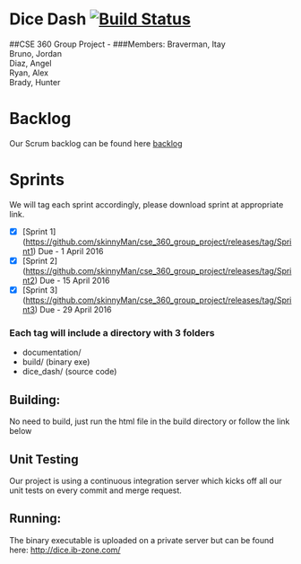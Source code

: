 # Dice Dash [![Build Status](https://travis-ci.org/skinnyMan/cse_360_group_project.svg?branch=master)](https://travis-ci.org/skinnyMan/cse_360_group_project)
##CSE 360 Group Project - <Description Here>
###Members:
Braverman, Itay  
Bruno, Jordan  
Diaz, Angel  
Ryan, Alex  
Brady, Hunter

# Backlog
Our Scrum backlog can be found here [backlog](https://trello.com/b/lpryJmT0/backlog-general)

# Sprints
We will tag each sprint accordingly, please download sprint at appropriate link.

- [x] [Sprint 1] (https://github.com/skinnyMan/cse_360_group_project/releases/tag/Sprint1) Due - 1 April 2016
- [x] [Sprint 2] (https://github.com/skinnyMan/cse_360_group_project/releases/tag/Sprint2) Due - 15 April 2016
- [x] [Sprint 3] (https://github.com/skinnyMan/cse_360_group_project/releases/tag/Sprint3) Due - 29 April 2016

### Each tag will include a directory with 3 folders 
  * documentation/ 
  * build/          (binary exe)
  * dice_dash/     (source code)

## Building:
No need to build, just run the html file in the build directory or follow the link below

## Unit Testing
Our project is using a continuous integration server which kicks off all our unit tests on every commit and merge request.

## Running:
The binary executable is uploaded on a private server but can be found here:
http://dice.ib-zone.com/
